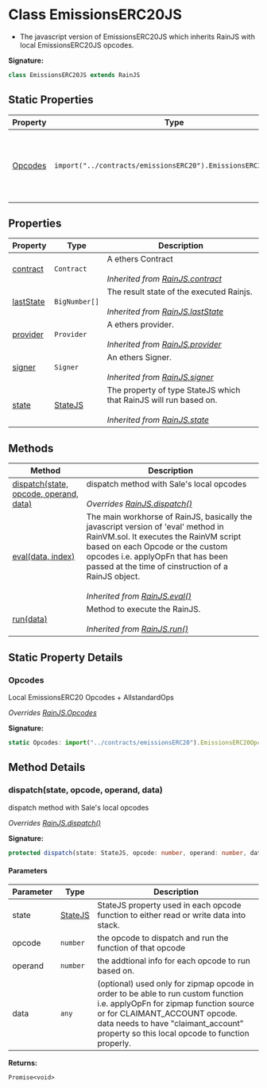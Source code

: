 
# Class EmissionsERC20JS

- The javascript version of EmissionsERC20JS which inherits RainJS with local EmissionsERC20JS opcodes.

<b>Signature:</b>

```typescript
class EmissionsERC20JS extends RainJS 
```

## Static Properties

|  Property | Type | Description |
|  --- | --- | --- |
|  [Opcodes](./emissionserc20js.md#Opcodes-property-static) | `import("../contracts/emissionsERC20").EmissionsERC20Opcodes` | Local EmissionsERC20 Opcodes + AllstandardOps<br></br>*Overrides [RainJS.Opcodes](./rainjs.md#Opcodes-property-static)* |

## Properties

|  Property | Type | Description |
|  --- | --- | --- |
|  [contract](./rainjs.md#contract-property) | `Contract` | A ethers Contract<br></br>*Inherited from [RainJS.contract](./rainjs.md#contract-property)* |
|  [lastState](./rainjs.md#lastState-property) | `BigNumber[]` | The result state of the executed Rainjs.<br></br>*Inherited from [RainJS.lastState](./rainjs.md#lastState-property)* |
|  [provider](./rainjs.md#provider-property) | `Provider` | A ethers provider.<br></br>*Inherited from [RainJS.provider](./rainjs.md#provider-property)* |
|  [signer](./rainjs.md#signer-property) | `Signer` | An ethers Signer.<br></br>*Inherited from [RainJS.signer](./rainjs.md#signer-property)* |
|  [state](./rainjs.md#state-property) | [StateJS](../interfaces/statejs.md) | The property of type StateJS which that RainJS will run based on.<br></br>*Inherited from [RainJS.state](./rainjs.md#state-property)* |

## Methods

|  Method | Description |
|  --- | --- |
|  [dispatch(state, opcode, operand, data)](./emissionserc20js.md#dispatch-method-1) | dispatch method with Sale's local opcodes<br></br>*Overrides [RainJS.dispatch()](./rainjs.md#dispatch-method-1)* |
|  [eval(data, index)](./rainjs.md#eval-method-1) | The main workhorse of RainJS, basically the javascript version of 'eval' method in RainVM.sol. It executes the RainVM script based on each Opcode or the custom opcodes i.e. applyOpFn that has been passed at the time of cinstruction of a RainJS object.<br></br>*Inherited from [RainJS.eval()](./rainjs.md#eval-method-1)* |
|  [run(data)](./rainjs.md#run-method-1) | Method to execute the RainJS.<br></br>*Inherited from [RainJS.run()](./rainjs.md#run-method-1)* |

## Static Property Details

<a id="Opcodes-property-static"></a>

### Opcodes

Local EmissionsERC20 Opcodes + AllstandardOps

*Overrides [RainJS.Opcodes](./rainjs.md#Opcodes-property-static)*

<b>Signature:</b>

```typescript
static Opcodes: import("../contracts/emissionsERC20").EmissionsERC20Opcodes;
```

## Method Details

<a id="dispatch-method-1"></a>

### dispatch(state, opcode, operand, data)

dispatch method with Sale's local opcodes

*Overrides [RainJS.dispatch()](./rainjs.md#dispatch-method-1)*

<b>Signature:</b>

```typescript
protected dispatch(state: StateJS, opcode: number, operand: number, data?: any): Promise<void>;
```

#### Parameters

|  Parameter | Type | Description |
|  --- | --- | --- |
|  state | [StateJS](../interfaces/statejs.md) | StateJS property used in each opcode function to either read or write data into stack. |
|  opcode | `number` | the opcode to dispatch and run the function of that opcode |
|  operand | `number` | the addtional info for each opcode to run based on. |
|  data | `any` | (optional) used only for zipmap opcode in order to be able to run custom function i.e. applyOpFn for zipmap function source or for CLAIMANT\_ACCOUNT opcode. data needs to have "claimant\_account" property so this local opcode to function properly. |

<b>Returns:</b>

`Promise<void>`

